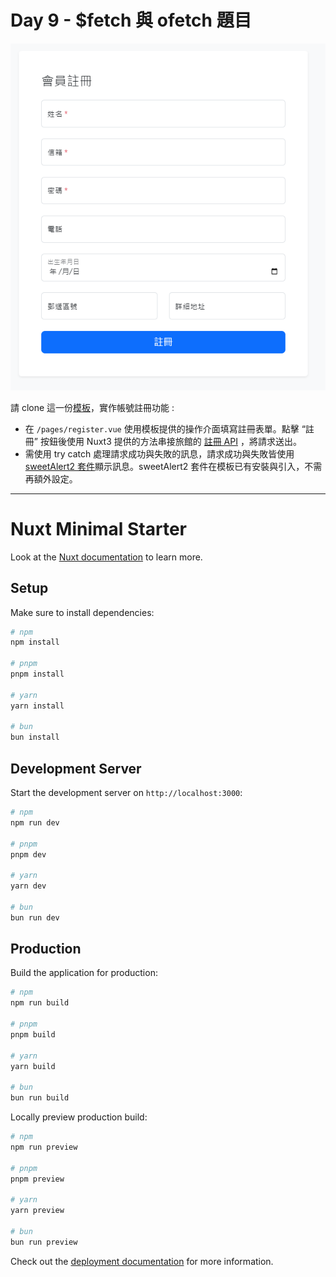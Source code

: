 # Day 9 - $fetch 與 ofetch 題目

![題目示意圖](image.png)

請 clone 這一份[模板](https://github.com/jasonlu0525/nuxt3-live-question/tree/day9-nuxt3-fetch)，實作帳號註冊功能 :

- 在 `/pages/register.vue` 使用模板提供的操作介面填寫註冊表單。點擊 “註冊” 按鈕後使用 Nuxt3 提供的方法串接旅館的 [註冊 API](https://todolist-api.hexschool.io/doc/#/%E4%BD%BF%E7%94%A8%E8%80%85/post_users_sign_up) ，將請求送出。
- 需使用 try catch 處理請求成功與失敗的訊息，請求成功與失敗皆使用 [sweetAlert2 套件](https://sweetalert2.github.io/)顯示訊息。sweetAlert2 套件在模板已有安裝與引入，不需再額外設定。

---

# Nuxt Minimal Starter

Look at the [Nuxt documentation](https://nuxt.com/docs/getting-started/introduction) to learn more.

## Setup

Make sure to install dependencies:

```bash
# npm
npm install

# pnpm
pnpm install

# yarn
yarn install

# bun
bun install
```

## Development Server

Start the development server on `http://localhost:3000`:

```bash
# npm
npm run dev

# pnpm
pnpm dev

# yarn
yarn dev

# bun
bun run dev
```

## Production

Build the application for production:

```bash
# npm
npm run build

# pnpm
pnpm build

# yarn
yarn build

# bun
bun run build
```

Locally preview production build:

```bash
# npm
npm run preview

# pnpm
pnpm preview

# yarn
yarn preview

# bun
bun run preview
```

Check out the [deployment documentation](https://nuxt.com/docs/getting-started/deployment) for more information.
